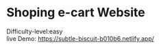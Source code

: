 # Shoping e-cart Website
Difficulty-level:easy <br>
live Demo: https://subtle-biscuit-b010b6.netlify.app/
